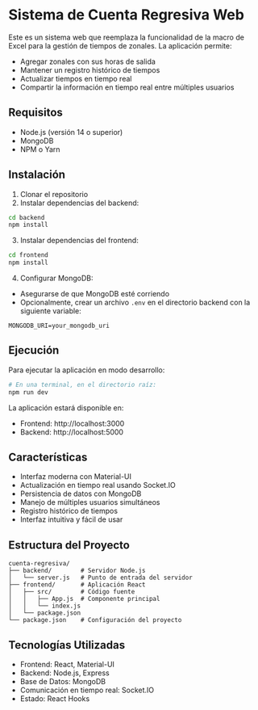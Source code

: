 # Sistema de Cuenta Regresiva Web

Este es un sistema web que reemplaza la funcionalidad de la macro de Excel para la gestión de tiempos de zonales. La aplicación permite:

- Agregar zonales con sus horas de salida
- Mantener un registro histórico de tiempos
- Actualizar tiempos en tiempo real
- Compartir la información en tiempo real entre múltiples usuarios

## Requisitos

- Node.js (versión 14 o superior)
- MongoDB
- NPM o Yarn

## Instalación

1. Clonar el repositorio
2. Instalar dependencias del backend:
```bash
cd backend
npm install
```

3. Instalar dependencias del frontend:
```bash
cd frontend
npm install
```

4. Configurar MongoDB:
- Asegurarse de que MongoDB esté corriendo
- Opcionalmente, crear un archivo `.env` en el directorio backend con la siguiente variable:
```
MONGODB_URI=your_mongodb_uri
```

## Ejecución

Para ejecutar la aplicación en modo desarrollo:

```bash
# En una terminal, en el directorio raíz:
npm run dev
```

La aplicación estará disponible en:
- Frontend: http://localhost:3000
- Backend: http://localhost:5000

## Características

- Interfaz moderna con Material-UI
- Actualización en tiempo real usando Socket.IO
- Persistencia de datos con MongoDB
- Manejo de múltiples usuarios simultáneos
- Registro histórico de tiempos
- Interfaz intuitiva y fácil de usar

## Estructura del Proyecto

```
cuenta-regresiva/
├── backend/        # Servidor Node.js
│   └── server.js   # Punto de entrada del servidor
├── frontend/       # Aplicación React
│   ├── src/        # Código fuente
│   │   ├── App.js  # Componente principal
│   │   └── index.js
│   └── package.json
└── package.json    # Configuración del proyecto
```

## Tecnologías Utilizadas

- Frontend: React, Material-UI
- Backend: Node.js, Express
- Base de Datos: MongoDB
- Comunicación en tiempo real: Socket.IO
- Estado: React Hooks
